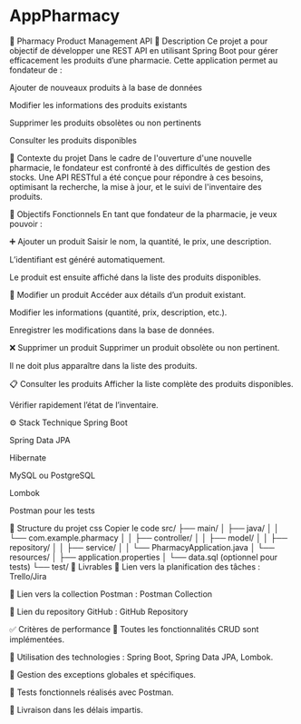 # AppPharmacy
💊 Pharmacy Product Management API
🧾 Description
Ce projet a pour objectif de développer une REST API en utilisant Spring Boot pour gérer efficacement les produits d’une pharmacie. Cette application permet au fondateur de :

Ajouter de nouveaux produits à la base de données

Modifier les informations des produits existants

Supprimer les produits obsolètes ou non pertinents

Consulter les produits disponibles

🧩 Contexte du projet
Dans le cadre de l'ouverture d'une nouvelle pharmacie, le fondateur est confronté à des difficultés de gestion des stocks. Une API RESTful a été conçue pour répondre à ces besoins, optimisant la recherche, la mise à jour, et le suivi de l'inventaire des produits.

🎯 Objectifs Fonctionnels
En tant que fondateur de la pharmacie, je veux pouvoir :

➕ Ajouter un produit
Saisir le nom, la quantité, le prix, une description.

L’identifiant est généré automatiquement.

Le produit est ensuite affiché dans la liste des produits disponibles.

📝 Modifier un produit
Accéder aux détails d’un produit existant.

Modifier les informations (quantité, prix, description, etc.).

Enregistrer les modifications dans la base de données.

❌ Supprimer un produit
Supprimer un produit obsolète ou non pertinent.

Il ne doit plus apparaître dans la liste des produits.

📋 Consulter les produits
Afficher la liste complète des produits disponibles.

Vérifier rapidement l’état de l’inventaire.

⚙️ Stack Technique
Spring Boot

Spring Data JPA

Hibernate

MySQL ou PostgreSQL

Lombok

Postman pour les tests

📂 Structure du projet
css
Copier le code
src/
├── main/
│   ├── java/
│   │   └── com.example.pharmacy
│   │       ├── controller/
│   │       ├── model/
│   │       ├── repository/
│   │       ├── service/
│   │       └── PharmacyApplication.java
│   └── resources/
│       ├── application.properties
│       └── data.sql (optionnel pour tests)
└── test/
📌 Livrables
📌 Lien vers la planification des tâches : Trello/Jira

📌 Lien vers la collection Postman : Postman Collection

📌 Lien du repository GitHub : GitHub Repository

✅ Critères de performance
🔹 Toutes les fonctionnalités CRUD sont implémentées.

🔹 Utilisation des technologies : Spring Boot, Spring Data JPA, Lombok.

🔹 Gestion des exceptions globales et spécifiques.

🔹 Tests fonctionnels réalisés avec Postman.

🔹 Livraison dans les délais impartis.
